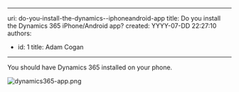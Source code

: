 

---
uri: do-you-install-the-dynamics--iphoneandroid-app
title: Do you install the Dynamics 365 iPhone/Android app?
created: YYYY-07-DD 22:27:10
authors:
  - id: 1
    title: Adam Cogan
---




<span class='intro'> You should have Dynamics 365 installed on your phone.​<br> </span>

<dl class="image"><dt>​<img src="/PublishingImages/dynamics365-app.png" alt="dynamics365-app.png" /></dt></dl><br>


